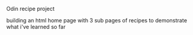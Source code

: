 Odin recipe project 

building an html home page with 3 sub pages of recipes to demonstrate what i've learned so far